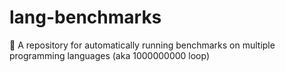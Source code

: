 # lang-benchmarks
💪 A repository for automatically running benchmarks on multiple programming languages (aka 1000000000 loop)
